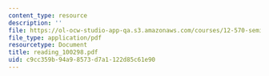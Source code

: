 ```yaml
---
content_type: resource
description: ''
file: https://ol-ocw-studio-app-qa.s3.amazonaws.com/courses/12-570-seminar-in-geophysics-mantle-convection-spring-1998/c9cc359b94a98573d7a1122d85c61e90_reading_100298.pdf
file_type: application/pdf
resourcetype: Document
title: reading_100298.pdf
uid: c9cc359b-94a9-8573-d7a1-122d85c61e90
---
```

